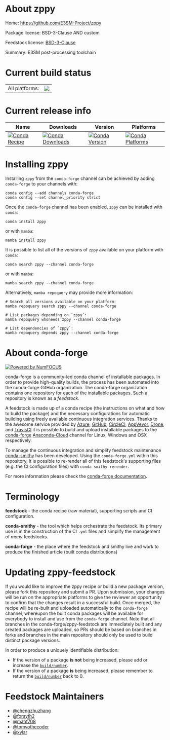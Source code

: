 About zppy
==========

Home: https://github.com/E3SM-Project/zppy

Package license: BSD-3-Clause AND custom

Feedstock license: [BSD-3-Clause](https://github.com/conda-forge/zppy-feedstock/blob/main/LICENSE.txt)

Summary: E3SM post-processing toolchain

Current build status
====================


<table><tr><td>All platforms:</td>
    <td>
      <a href="https://dev.azure.com/conda-forge/feedstock-builds/_build/latest?definitionId=18638&branchName=main">
        <img src="https://dev.azure.com/conda-forge/feedstock-builds/_apis/build/status/zppy-feedstock?branchName=main">
      </a>
    </td>
  </tr>
</table>

Current release info
====================

| Name | Downloads | Version | Platforms |
| --- | --- | --- | --- |
| [![Conda Recipe](https://img.shields.io/badge/recipe-zppy-green.svg)](https://anaconda.org/conda-forge/zppy) | [![Conda Downloads](https://img.shields.io/conda/dn/conda-forge/zppy.svg)](https://anaconda.org/conda-forge/zppy) | [![Conda Version](https://img.shields.io/conda/vn/conda-forge/zppy.svg)](https://anaconda.org/conda-forge/zppy) | [![Conda Platforms](https://img.shields.io/conda/pn/conda-forge/zppy.svg)](https://anaconda.org/conda-forge/zppy) |

Installing zppy
===============

Installing `zppy` from the `conda-forge` channel can be achieved by adding `conda-forge` to your channels with:

```
conda config --add channels conda-forge
conda config --set channel_priority strict
```

Once the `conda-forge` channel has been enabled, `zppy` can be installed with `conda`:

```
conda install zppy
```

or with `mamba`:

```
mamba install zppy
```

It is possible to list all of the versions of `zppy` available on your platform with `conda`:

```
conda search zppy --channel conda-forge
```

or with `mamba`:

```
mamba search zppy --channel conda-forge
```

Alternatively, `mamba repoquery` may provide more information:

```
# Search all versions available on your platform:
mamba repoquery search zppy --channel conda-forge

# List packages depending on `zppy`:
mamba repoquery whoneeds zppy --channel conda-forge

# List dependencies of `zppy`:
mamba repoquery depends zppy --channel conda-forge
```


About conda-forge
=================

[![Powered by
NumFOCUS](https://img.shields.io/badge/powered%20by-NumFOCUS-orange.svg?style=flat&colorA=E1523D&colorB=007D8A)](https://numfocus.org)

conda-forge is a community-led conda channel of installable packages.
In order to provide high-quality builds, the process has been automated into the
conda-forge GitHub organization. The conda-forge organization contains one repository
for each of the installable packages. Such a repository is known as a *feedstock*.

A feedstock is made up of a conda recipe (the instructions on what and how to build
the package) and the necessary configurations for automatic building using freely
available continuous integration services. Thanks to the awesome service provided by
[Azure](https://azure.microsoft.com/en-us/services/devops/), [GitHub](https://github.com/),
[CircleCI](https://circleci.com/), [AppVeyor](https://www.appveyor.com/),
[Drone](https://cloud.drone.io/welcome), and [TravisCI](https://travis-ci.com/)
it is possible to build and upload installable packages to the
[conda-forge](https://anaconda.org/conda-forge) [Anaconda-Cloud](https://anaconda.org/)
channel for Linux, Windows and OSX respectively.

To manage the continuous integration and simplify feedstock maintenance
[conda-smithy](https://github.com/conda-forge/conda-smithy) has been developed.
Using the ``conda-forge.yml`` within this repository, it is possible to re-render all of
this feedstock's supporting files (e.g. the CI configuration files) with ``conda smithy rerender``.

For more information please check the [conda-forge documentation](https://conda-forge.org/docs/).

Terminology
===========

**feedstock** - the conda recipe (raw material), supporting scripts and CI configuration.

**conda-smithy** - the tool which helps orchestrate the feedstock.
                   Its primary use is in the construction of the CI ``.yml`` files
                   and simplify the management of *many* feedstocks.

**conda-forge** - the place where the feedstock and smithy live and work to
                  produce the finished article (built conda distributions)


Updating zppy-feedstock
=======================

If you would like to improve the zppy recipe or build a new
package version, please fork this repository and submit a PR. Upon submission,
your changes will be run on the appropriate platforms to give the reviewer an
opportunity to confirm that the changes result in a successful build. Once
merged, the recipe will be re-built and uploaded automatically to the
`conda-forge` channel, whereupon the built conda packages will be available for
everybody to install and use from the `conda-forge` channel.
Note that all branches in the conda-forge/zppy-feedstock are
immediately built and any created packages are uploaded, so PRs should be based
on branches in forks and branches in the main repository should only be used to
build distinct package versions.

In order to produce a uniquely identifiable distribution:
 * If the version of a package **is not** being increased, please add or increase
   the [``build/number``](https://docs.conda.io/projects/conda-build/en/latest/resources/define-metadata.html#build-number-and-string).
 * If the version of a package **is** being increased, please remember to return
   the [``build/number``](https://docs.conda.io/projects/conda-build/en/latest/resources/define-metadata.html#build-number-and-string)
   back to 0.

Feedstock Maintainers
=====================

* [@chengzhuzhang](https://github.com/chengzhuzhang/)
* [@forsyth2](https://github.com/forsyth2/)
* [@mahf708](https://github.com/mahf708/)
* [@tomvothecoder](https://github.com/tomvothecoder/)
* [@xylar](https://github.com/xylar/)


